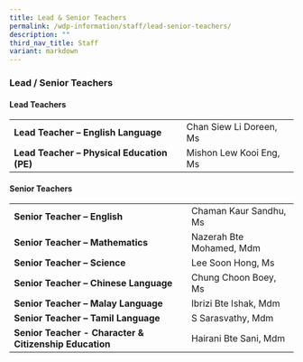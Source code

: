 ```yaml
---
title: Lead & Senior Teachers
permalink: /wdp-information/staff/lead-senior-teachers/
description: ""
third_nav_title: Staff
variant: markdown
---
```

### **Lead / Senior Teachers**

#### **Lead Teachers**

|  |  |
|---|---|
| **Lead Teacher – English Language** | Chan Siew Li Doreen, Ms |
| **Lead Teacher – Physical Education (PE)** | Mishon Lew Kooi Eng, Ms|



#### **Senior Teachers**

|  |  |
|---|---|
| **Senior Teacher – English** | Chaman Kaur Sandhu, Ms |
| **Senior Teacher – Mathematics** | Nazerah Bte Mohamed, Mdm |
| **Senior Teacher – Science** | Lee Soon Hong, Ms |
| **Senior Teacher – Chinese Language** | Chung Choon Boey, Ms |
| **Senior Teacher – Malay Language** | Ibrizi Bte Ishak, Mdm |
| **Senior Teacher – Tamil Language** | S Sarasvathy, Mdm |
|**Senior Teacher - Character & Citizenship Education** | Hairani Bte Sani, Mdm